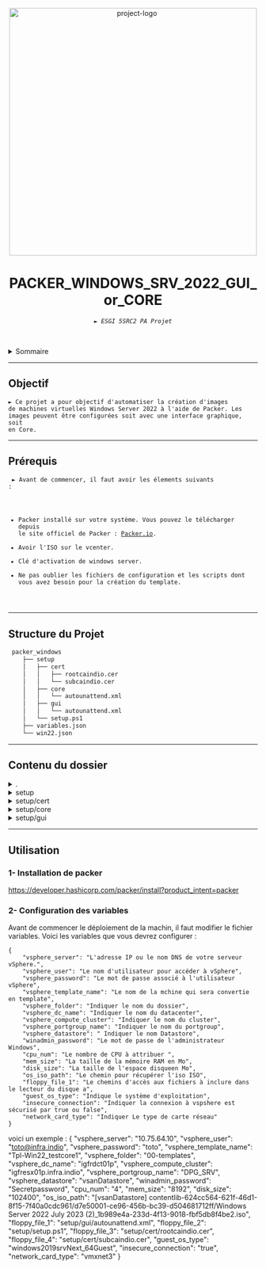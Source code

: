 <p align="center">
  <img src="https://i0.wp.com/www.virtualtothecore.com/wp-content/uploads/2023/09/packer-winserver.png?fit=1280%2C640&ssl=1" width="500" alt="project-logo">
</p>
<p align="center">
    <h1 align="center">PACKER_WINDOWS_SRV_2022_GUI_or_CORE</h1>
</p>
<p align="center">
    <em><code>► ESGI 5SRC2 PA Projet</code></em>


<br><!-- TABLE OF CONTENTS -->
<details>
  <summary>Sommaire</summary><br>

- [ Objectif](#-Objectif)
- [ Prérequis](#-Prérequis)
- [ Structure du Projet ](#-Structure_du_Projet)
- [ Contenu du dossier ](#-Contenu_du_dossier)
- [ Getting Started](#-getting-started)
  - [ Installation](#-installation)
  - [ Usage](#-usage)
  - [ Tests](#-tests)

</details>
<hr>

##  Objectif

<code>► Ce projet a pour objectif d'automatiser la création d'images de machines virtuelles Windows Server 2022 à l'aide de Packer. Les images peuvent être configurées soit avec une interface graphique, soit en Core. </code>

---

##  Prérequis

<code> ► Avant de commencer, il faut avoir les élements suivants :
- Packer installé sur votre système. Vous pouvez le télécharger depuis le site officiel de Packer : [Packer.io](https://www.packer.io/downloads).
- Avoir l'ISO sur le vcenter. 
- Clé d'activation de windows server.
- Ne pas oublier les fichiers de configuration et les scripts dont vous avez besoin pour la création du template. 

</code>

---

##  Structure du Projet

```sh
 packer_windows
    ├── setup
    │   ├── cert
    │   │   ├── rootcaindio.cer
    │   │   └── subcaindio.cer
    │   ├── core
    │   │   └── autounattend.xml
    │   ├── gui
    │   │   └── autounattend.xml
    │   └── setup.ps1
    ├── variables.json
    └── win22.json
```

---

##  Contenu du dossier

<details closed><summary>.</summary>

| Fichiers                                                                                         |  Descriptions                          |
| ---                                                                                          | ---                             |
| win22.json        | <code>► Fichier de configuration Packer pour la création de l'image Windows Server.</code> |
| variables.json | <code>► Fichier de configuration contenant les variables.</code> |

</details>

<details closed><summary>setup</summary>

| Fichier                                                                                     |  Description                          |
| ---                                                                                      | ---                             |
| setup.ps1 | <code>► Script PowerShell pour les configurations lors de l'installation (Réseau, Installation VMware Tools et certificat, Autorisation RDP). </code> |

</details>

<details closed><summary>setup/cert</summary>

| Fichiers                                                                                                    
| ---                                                                      
| rootcaindio.cer
| subcaindio.cer

</details>

<details closed><summary>setup/core</summary>

| Fichier                                                                                     |  Description                          |
| ---                                                                                      | ---                             |
| autounattend.xml | <code>► Le fichier contiennent les réponses aux questions d'installation de Windows Server. </code> |

</details>


<details closed><summary>setup/gui</summary>

| Fichier                                                                                     |  Description                          |
| ---                                                                                      | ---                             |
| autounattend.xml | <code>► Le fichier contiennent les réponses aux questions d'installation de Windows Server. </code> |

</details>

---

##  Utilisation

###  1- Installation de packer
https://developer.hashicorp.com/packer/install?product_intent=packer

###  2- Configuration des variables

Avant de commencer le déploiement de la machin,  il faut modifier le fichier variables. Voici les variables que vous devrez configurer :
```console
{
    "vsphere_server": "L'adresse IP ou le nom DNS de votre serveur vSphere.",
    "vsphere_user": "Le nom d'utilisateur pour accéder à vSphere",
    "vsphere_password": "Le mot de passe associé à l'utilisateur vSphere",
    "vsphere_template_name": "Le nom de la mchine qui sera convertie en template",
    "vsphere_folder": "Indiquer le nom du dossier",
    "vsphere_dc_name": "Indiquer le nom du datacenter",
    "vsphere_compute_cluster": "Indiquer le nom du cluster",
    "vsphere_portgroup_name": "Indiquer le nom du portgroup",
    "vsphere_datastore": " Indiquer le nom Datastore",
    "winadmin_password": "Le mot de passe de l'administrateur Windows",
    "cpu_num": "Le nombre de CPU à attribuer ",
    "mem_size": "La taille de la mémoire RAM en Mo",
    "disk_size": "La taille de l'espace disqueen Mo",
    "os_iso_path": "Le chemin pour récupérer l'iso ISO",
    "floppy_file_1": "Le chemins d'accès aux fichiers à inclure dans le lecteur du disque a",
    "guest_os_type": "Indique le système d'exploitation",
    "insecure_connection": "Indiquer la connexion à vspshere est sécurisé par true ou false",
    "network_card_type": "Indiquer Le type de carte réseau"
}
```

voici un exemple : 
{
    "vsphere_server": "10.75.64.10",
    "vsphere_user": "toto@infra.indio",
    "vsphere_password": "toto",
    "vsphere_template_name": "Tpl-Win22_testcore1",
    "vsphere_folder": "00-templates",
    "vsphere_dc_name": "igfrdct01p",
    "vsphere_compute_cluster": "igfresx01p.infra.indio",
    "vsphere_portgroup_name": "DPG_SRV",
    "vsphere_datastore": "vsanDatastore",
    "winadmin_password": "Secretpassword",
    "cpu_num": "4",
    "mem_size": "8192",
    "disk_size": "102400",
    "os_iso_path": "[vsanDatastore] contentlib-624cc564-621f-46d1-8f15-7f40a0cdc961/d7e50001-ce96-456b-bc39-d504681712ff/Windows Server 2022 July 2023 (2)_1b989e4a-233d-4f13-9018-fbf5db8f4be2.iso",
    "floppy_file_1": "setup/gui/autounattend.xml",
    "floppy_file_2": "setup/setup.ps1",
    "floppy_file_3": "setup/cert/rootcaindio.cer",
    "floppy_file_4": "setup/cert/subcaindio.cer",
    "guest_os_type": "windows2019srvNext_64Guest",
    "insecure_connection": "true",
    "network_card_type": "vmxnet3"
}

